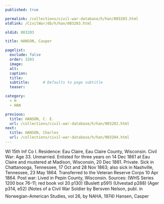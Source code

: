 ```yaml
---
published: true

permalink: /collections/civil-war-database/h/han/003203.html
oldlink: /CivilWar/db/h/han/003203.html

oldid: 003203

title: HANSON, Casper

pagelist:
  exclude: false
  order: 3203
  image: 
  alt:
  caption:
  title:
  subtitle:      # Defaults to page subtitle
  teaser:

category: 
  - H 
  - HAN

previous:
  title: HANSON, C. E.
  url: /collections/civil-war-database/h/han/003202.html  
next:
  title: HANSON, Charles
  url: /collections/civil-war-database/h/han/003204.html   
---
```

WI 15th Inf Co I. Residence: Eau Claire, Eau Claire County, Wisconsin. Civil War: Age 33. Unmarried. Enlisted for three years on 14 Dec 1861 at Eau Claire and mustered at Madison, Wisconsin, 20 Dec 1861. Private. Sick in Chattanooga, Tennessee, 17 Oct and 28 Nov 1863; also sick in Nashville, Tennessee, 23 May 1864. Transferred to the Veteran Reserve Corps 10 Apr 1864. Post war: Lived in Pepin County, Wisconsin. Sources: (WHS Series 1200 box 76-11; red book vol 20 p130) (Buslett p591) (Ulvestad p288) (Ager p314, e52) (&#147;Notes of a Civil War Soldier&#147; by Bersven Nelson, publ. in Norwegian-American Studies, vol 26, by NAHA, 1974) &#147;Hansen, Casper&#148;